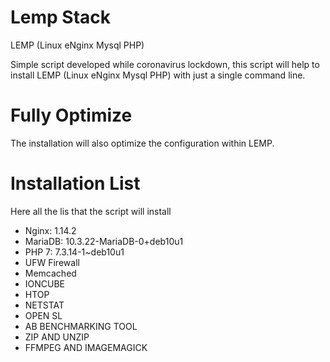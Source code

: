# Lemp Stack
LEMP (Linux eNginx Mysql PHP)

Simple script developed while coronavirus lockdown, this script will help to install LEMP (Linux eNginx Mysql PHP) with just a single command line.

# Fully Optimize 
The installation will also optimize the configuration within LEMP.

# Installation List
Here all the lis that the script will install
- Nginx: 1.14.2
- MariaDB: 10.3.22-MariaDB-0+deb10u1
- PHP 7: 7.3.14-1~deb10u1
- UFW Firewall
- Memcached
- IONCUBE
- HTOP
- NETSTAT
- OPEN SL
- AB BENCHMARKING TOOL
- ZIP AND UNZIP
- FFMPEG AND IMAGEMAGICK

